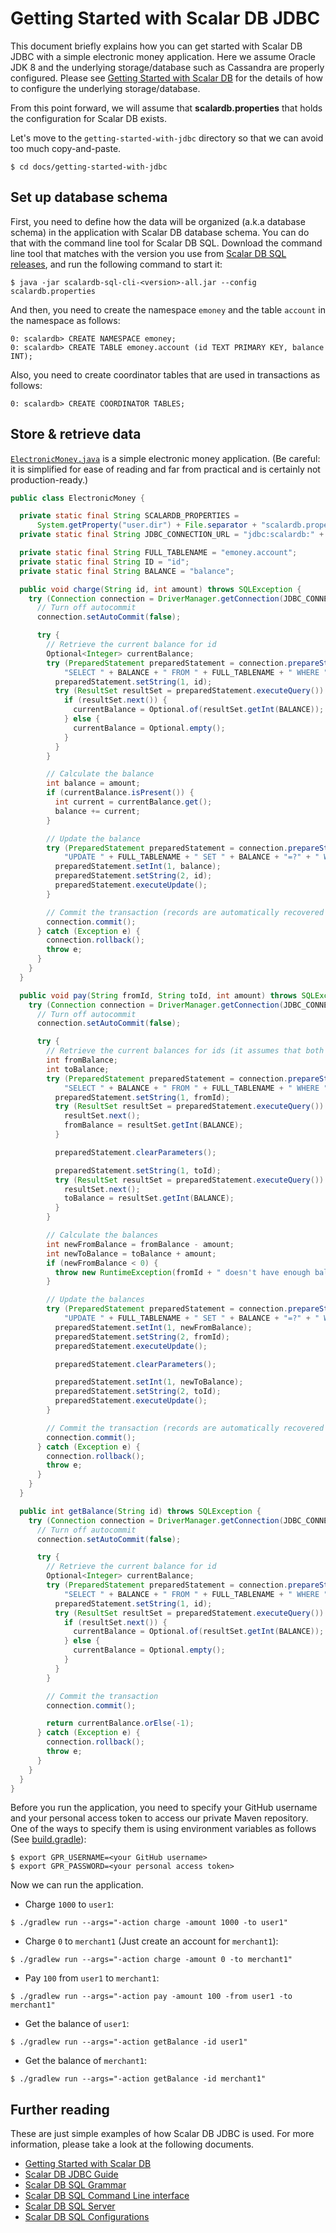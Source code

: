 # Getting Started with Scalar DB JDBC

This document briefly explains how you can get started with Scalar DB JDBC with a simple electronic money application.
Here we assume Oracle JDK 8 and the underlying storage/database such as Cassandra are properly configured.
Please see [Getting Started with Scalar DB](https://github.com/scalar-labs/scalardb/blob/master/docs/getting-started-with-scalardb.md) for the details of how to configure the underlying storage/database.

From this point forward, we will assume that **scalardb.properties** that holds the configuration for Scalar DB exists.

Let's move to the `getting-started-with-jdbc` directory so that we can avoid too much copy-and-paste.
```shell
$ cd docs/getting-started-with-jdbc
```

## Set up database schema

First, you need to define how the data will be organized (a.k.a database schema) in the application with Scalar DB database schema.
You can do that with the command line tool for Scalar DB SQL.
Download the command line tool that matches with the version you use from [Scalar DB SQL releases](https://github.com/scalar-labs/scalardb-sql/releases), and run the following command to start it:

```shell
$ java -jar scalardb-sql-cli-<version>-all.jar --config scalardb.properties
```

And then, you need to create the namespace `emoney` and the table `account` in the namespace as follows:

```shell
0: scalardb> CREATE NAMESPACE emoney;
0: scalardb> CREATE TABLE emoney.account (id TEXT PRIMARY KEY, balance INT);
```

Also, you need to create coordinator tables that are used in transactions as follows:

```shell
0: scalardb> CREATE COORDINATOR TABLES;
```

## Store & retrieve data

[`ElectronicMoney.java`](./getting-started-with-jdbc/src/main/java/sample/ElectronicMoney.java) is a simple electronic money application.
(Be careful: it is simplified for ease of reading and far from practical and is certainly not production-ready.)

```java
public class ElectronicMoney {

  private static final String SCALARDB_PROPERTIES =
      System.getProperty("user.dir") + File.separator + "scalardb.properties";
  private static final String JDBC_CONNECTION_URL = "jdbc:scalardb:" + SCALARDB_PROPERTIES;

  private static final String FULL_TABLENAME = "emoney.account";
  private static final String ID = "id";
  private static final String BALANCE = "balance";

  public void charge(String id, int amount) throws SQLException {
    try (Connection connection = DriverManager.getConnection(JDBC_CONNECTION_URL)) {
      // Turn off autocommit
      connection.setAutoCommit(false);

      try {
        // Retrieve the current balance for id
        Optional<Integer> currentBalance;
        try (PreparedStatement preparedStatement = connection.prepareStatement(
            "SELECT " + BALANCE + " FROM " + FULL_TABLENAME + " WHERE " + ID + "=?")) {
          preparedStatement.setString(1, id);
          try (ResultSet resultSet = preparedStatement.executeQuery()) {
            if (resultSet.next()) {
              currentBalance = Optional.of(resultSet.getInt(BALANCE));
            } else {
              currentBalance = Optional.empty();
            }
          }
        }

        // Calculate the balance
        int balance = amount;
        if (currentBalance.isPresent()) {
          int current = currentBalance.get();
          balance += current;
        }

        // Update the balance
        try (PreparedStatement preparedStatement = connection.prepareStatement(
            "UPDATE " + FULL_TABLENAME + " SET " + BALANCE + "=?" + " WHERE " + ID + "=?")) {
          preparedStatement.setInt(1, balance);
          preparedStatement.setString(2, id);
          preparedStatement.executeUpdate();
        }

        // Commit the transaction (records are automatically recovered in case of failure)
        connection.commit();
      } catch (Exception e) {
        connection.rollback();
        throw e;
      }
    }
  }

  public void pay(String fromId, String toId, int amount) throws SQLException {
    try (Connection connection = DriverManager.getConnection(JDBC_CONNECTION_URL)) {
      // Turn off autocommit
      connection.setAutoCommit(false);

      try {
        // Retrieve the current balances for ids (it assumes that both accounts exist)
        int fromBalance;
        int toBalance;
        try (PreparedStatement preparedStatement = connection.prepareStatement(
            "SELECT " + BALANCE + " FROM " + FULL_TABLENAME + " WHERE " + ID + "=?")) {
          preparedStatement.setString(1, fromId);
          try (ResultSet resultSet = preparedStatement.executeQuery()) {
            resultSet.next();
            fromBalance = resultSet.getInt(BALANCE);
          }

          preparedStatement.clearParameters();

          preparedStatement.setString(1, toId);
          try (ResultSet resultSet = preparedStatement.executeQuery()) {
            resultSet.next();
            toBalance = resultSet.getInt(BALANCE);
          }
        }

        // Calculate the balances
        int newFromBalance = fromBalance - amount;
        int newToBalance = toBalance + amount;
        if (newFromBalance < 0) {
          throw new RuntimeException(fromId + " doesn't have enough balance.");
        }

        // Update the balances
        try (PreparedStatement preparedStatement = connection.prepareStatement(
            "UPDATE " + FULL_TABLENAME + " SET " + BALANCE + "=?" + " WHERE " + ID + "=?")) {
          preparedStatement.setInt(1, newFromBalance);
          preparedStatement.setString(2, fromId);
          preparedStatement.executeUpdate();

          preparedStatement.clearParameters();

          preparedStatement.setInt(1, newToBalance);
          preparedStatement.setString(2, toId);
          preparedStatement.executeUpdate();
        }

        // Commit the transaction (records are automatically recovered in case of failure)
        connection.commit();
      } catch (Exception e) {
        connection.rollback();
        throw e;
      }
    }
  }

  public int getBalance(String id) throws SQLException {
    try (Connection connection = DriverManager.getConnection(JDBC_CONNECTION_URL)) {
      // Turn off autocommit
      connection.setAutoCommit(false);

      try {
        // Retrieve the current balance for id
        Optional<Integer> currentBalance;
        try (PreparedStatement preparedStatement = connection.prepareStatement(
            "SELECT " + BALANCE + " FROM " + FULL_TABLENAME + " WHERE " + ID + "=?")) {
          preparedStatement.setString(1, id);
          try (ResultSet resultSet = preparedStatement.executeQuery()) {
            if (resultSet.next()) {
              currentBalance = Optional.of(resultSet.getInt(BALANCE));
            } else {
              currentBalance = Optional.empty();
            }
          }
        }

        // Commit the transaction
        connection.commit();

        return currentBalance.orElse(-1);
      } catch (Exception e) {
        connection.rollback();
        throw e;
      }
    }
  }
}
```

Before you run the application, you need to specify your GitHub username and your personal access token to access our private Maven repository.
One of the ways to specify them is using environment variables as follows (See [build.gradle](./getting-started-with-jdbc/build.gradle)):

```shell
$ export GPR_USERNAME=<your GitHub username>
$ export GPR_PASSWORD=<your personal access token>
```

Now we can run the application.

- Charge `1000` to `user1`:
```shell
$ ./gradlew run --args="-action charge -amount 1000 -to user1"
```

- Charge `0` to `merchant1` (Just create an account for `merchant1`):
```shell
$ ./gradlew run --args="-action charge -amount 0 -to merchant1"
```

- Pay `100` from `user1` to `merchant1`:
```shell
$ ./gradlew run --args="-action pay -amount 100 -from user1 -to merchant1"
```

- Get the balance of `user1`:
```shell
$ ./gradlew run --args="-action getBalance -id user1"
```

- Get the balance of `merchant1`:
```shell
$ ./gradlew run --args="-action getBalance -id merchant1"
```

## Further reading

These are just simple examples of how Scalar DB JDBC is used. For more information, please take a look at the following documents.

* [Getting Started with Scalar DB](https://github.com/scalar-labs/scalardb/blob/master/docs/getting-started-with-scalardb.md)
* [Scalar DB JDBC Guide](jdbc-guide.md)
* [Scalar DB SQL Grammar](grammar.md)
* [Scalar DB SQL Command Line interface](command-line-interface.md)
* [Scalar DB SQL Server](sql-server.md)
* [Scalar DB SQL Configurations](configurations.md)
